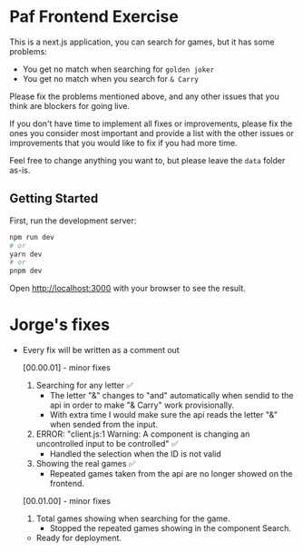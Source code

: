 # Paf Frontend Exercise

This is a next.js application, you can search for games, but it has some problems:

- You get no match when searching for `golden joker`
- You get no match when you search for `& Carry`

Please fix the problems mentioned above, and any other issues that you think are blockers for going live.

If you don't have time to implement all fixes or improvements, please fix the ones you consider most important and
provide a list with the other issues or improvements that you would like to fix if you had more time.

Feel free to change anything you want to, but please leave the `data` folder as-is.

## Getting Started

First, run the development server:

```bash
npm run dev
# or
yarn dev
# or
pnpm dev
```

Open [http://localhost:3000](http://localhost:3000) with your browser to see the result.


# Jorge's fixes

 * Every fix will be written as a comment out

    [00.00.01] - minor fixes

    1. Searching for any letter ✅
        * The letter "&" changes to "and" automatically when sendid to the api in order to make "& Carry" work provisionally.
        * With extra time I would make sure the api reads the letter "&" when sended from the input.
    2. ERROR: "client.js:1 Warning: A component is changing an uncontrolled input to be controlled" ✅
        * Handled the selection when the ID is not valid
    2. Showing the real games ✅
        * Repeated games taken from the api are no longer showed on the frontend.

    [00.01.00] - minor fixes

    1. Total games showing when searching for the game.
        * Stopped the repeated games showing in the component Search.

    - Ready for deployment.


